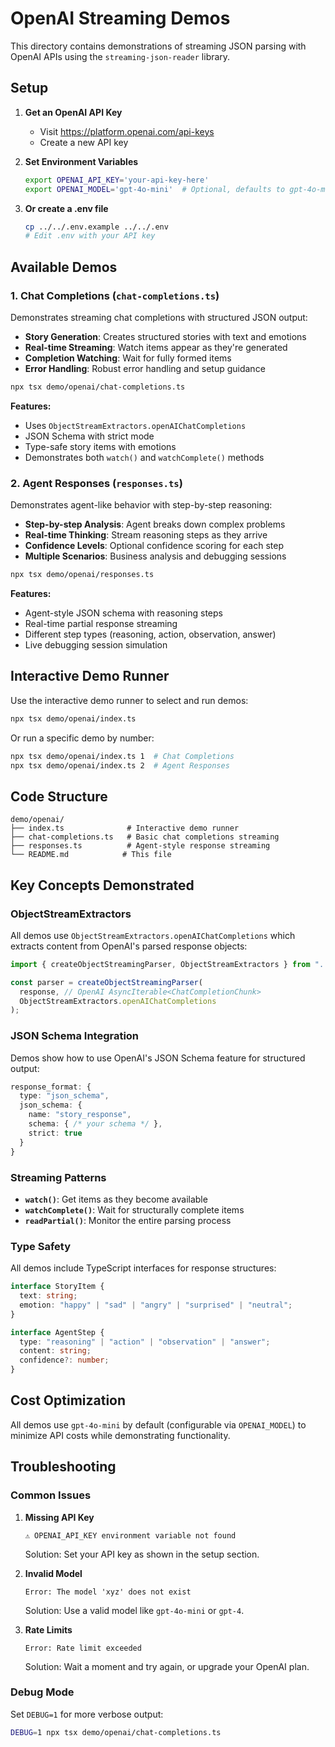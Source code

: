 # OpenAI Streaming Demos

This directory contains demonstrations of streaming JSON parsing with OpenAI APIs using the `streaming-json-reader` library.

## Setup

1. **Get an OpenAI API Key**
   - Visit https://platform.openai.com/api-keys
   - Create a new API key

2. **Set Environment Variables**
   ```bash
   export OPENAI_API_KEY='your-api-key-here'
   export OPENAI_MODEL='gpt-4o-mini'  # Optional, defaults to gpt-4o-mini
   ```

3. **Or create a .env file**
   ```bash
   cp ../../.env.example ../../.env
   # Edit .env with your API key
   ```

## Available Demos

### 1. Chat Completions (`chat-completions.ts`)

Demonstrates streaming chat completions with structured JSON output:

- **Story Generation**: Creates structured stories with text and emotions
- **Real-time Streaming**: Watch items appear as they're generated
- **Completion Watching**: Wait for fully formed items
- **Error Handling**: Robust error handling and setup guidance

```bash
npx tsx demo/openai/chat-completions.ts
```

**Features:**
- Uses `ObjectStreamExtractors.openAIChatCompletions`
- JSON Schema with strict mode
- Type-safe story items with emotions
- Demonstrates both `watch()` and `watchComplete()` methods

### 2. Agent Responses (`responses.ts`)

Demonstrates agent-like behavior with step-by-step reasoning:

- **Step-by-step Analysis**: Agent breaks down complex problems
- **Real-time Thinking**: Stream reasoning steps as they arrive
- **Confidence Levels**: Optional confidence scoring for each step
- **Multiple Scenarios**: Business analysis and debugging sessions

```bash
npx tsx demo/openai/responses.ts
```

**Features:**
- Agent-style JSON schema with reasoning steps
- Real-time partial response streaming
- Different step types (reasoning, action, observation, answer)
- Live debugging session simulation

## Interactive Demo Runner

Use the interactive demo runner to select and run demos:

```bash
npx tsx demo/openai/index.ts
```

Or run a specific demo by number:

```bash
npx tsx demo/openai/index.ts 1  # Chat Completions
npx tsx demo/openai/index.ts 2  # Agent Responses
```

## Code Structure

```
demo/openai/
├── index.ts              # Interactive demo runner
├── chat-completions.ts   # Basic chat completions streaming
├── responses.ts          # Agent-style response streaming
└── README.md            # This file
```

## Key Concepts Demonstrated

### ObjectStreamExtractors

All demos use `ObjectStreamExtractors.openAIChatCompletions` which extracts content from OpenAI's parsed response objects:

```typescript
import { createObjectStreamingParser, ObjectStreamExtractors } from "../../src/index";

const parser = createObjectStreamingParser(
  response, // OpenAI AsyncIterable<ChatCompletionChunk>
  ObjectStreamExtractors.openAIChatCompletions
);
```

### JSON Schema Integration

Demos show how to use OpenAI's JSON Schema feature for structured output:

```typescript
response_format: {
  type: "json_schema",
  json_schema: {
    name: "story_response",
    schema: { /* your schema */ },
    strict: true
  }
}
```

### Streaming Patterns

- **`watch()`**: Get items as they become available
- **`watchComplete()`**: Wait for structurally complete items
- **`readPartial()`**: Monitor the entire parsing process

### Type Safety

All demos include TypeScript interfaces for response structures:

```typescript
interface StoryItem {
  text: string;
  emotion: "happy" | "sad" | "angry" | "surprised" | "neutral";
}

interface AgentStep {
  type: "reasoning" | "action" | "observation" | "answer";
  content: string;
  confidence?: number;
}
```

## Cost Optimization

All demos use `gpt-4o-mini` by default (configurable via `OPENAI_MODEL`) to minimize API costs while demonstrating functionality.

## Troubleshooting

### Common Issues

1. **Missing API Key**
   ```
   ⚠️ OPENAI_API_KEY environment variable not found
   ```
   Solution: Set your API key as shown in the setup section.

2. **Invalid Model**
   ```
   Error: The model 'xyz' does not exist
   ```
   Solution: Use a valid model like `gpt-4o-mini` or `gpt-4`.

3. **Rate Limits**
   ```
   Error: Rate limit exceeded
   ```
   Solution: Wait a moment and try again, or upgrade your OpenAI plan.

### Debug Mode

Set `DEBUG=1` for more verbose output:

```bash
DEBUG=1 npx tsx demo/openai/chat-completions.ts
```